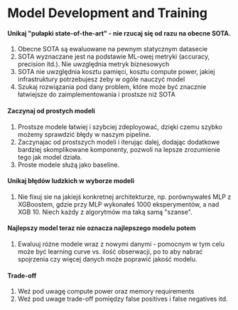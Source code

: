 # Model Development and Training
#### Unikaj "pułapki state-of-the-art" - nie rzucaj się od razu na obecne SOTA. 
1. Obecne SOTA są ewaluowane na pewnym statycznym datasecie
2. SOTA wyznaczane jest na podstawie ML-owej metryki (accuracy, precision itd.). Nie uwzględnia metryk biznesowych
3. SOTA nie uwzględnia kosztu pamięci, kosztu compute power, jakiej infrastruktury potrzebujesz żeby w ogóle nauczyć model
4. Szukaj rozwiązania pod dany problem, które może być znacznie łatwiejsze do zaimplementowania i prostsze niż SOTA

#### Zaczynaj od prostych modeli
1. Prostsze modele łatwiej i szybciej zdeployować, dzięki czemu szybko możemy sprawdzić błędy w naszym pipeline.
2. Zaczynajac od prostszych modeli i iterując dalej, dodając dodatkowe bardziej skomplikowane komponenty, pozwoli na lepsze zrozumienie tego jak model działa.
3. Proste modele służą jako baseline.

#### Unikaj błędów ludzkich w wyborze modeli
1. Nie fixuj sie na jakiejś konkretnej architekturze, np. porównywałeś MLP z XGBoostem, gdzie przy MLP wykonałeś 1000 eksperymentów, a nad XGB 10. Niech każdy z algorytmów ma taką samą "szanse".

#### Najlepszy model teraz nie oznacza najlepszego modelu potem
1. Ewaluuj różne modele wraz z nowymi danymi - pomocnym w tym celu może być learning curve vs. ilość obserwacji, po to aby nabrać spojrzenia czy więcej danych może poprawić jakość modelu.

#### Trade-off
1. Weź pod uwagę compute power oraz memory requirements
2. Weź pod uwage trade-off pomiędzy false positives i false negatives itd.